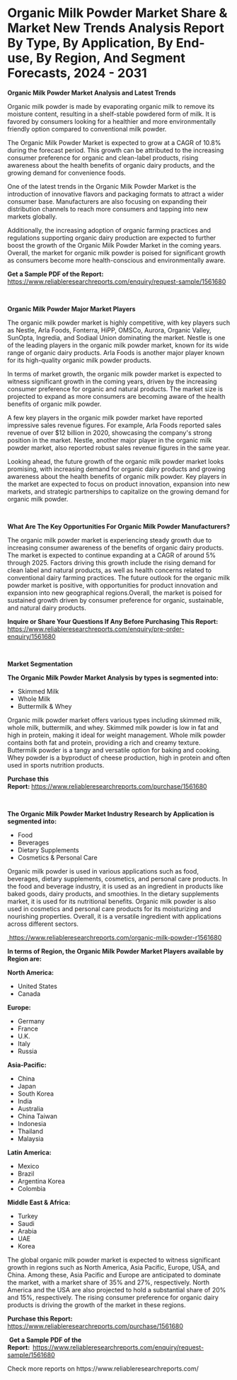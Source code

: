 <p><h1>Organic Milk Powder Market Share & Market New Trends Analysis Report By Type, By Application, By End-use, By Region, And Segment Forecasts, 2024 - 2031</h1></p><p><strong>Organic Milk Powder Market Analysis and Latest Trends</strong></p>
<p><p>Organic milk powder is made by evaporating organic milk to remove its moisture content, resulting in a shelf-stable powdered form of milk. It is favored by consumers looking for a healthier and more environmentally friendly option compared to conventional milk powder.</p><p>The Organic Milk Powder Market is expected to grow at a CAGR of 10.8% during the forecast period. This growth can be attributed to the increasing consumer preference for organic and clean-label products, rising awareness about the health benefits of organic dairy products, and the growing demand for convenience foods.</p><p>One of the latest trends in the Organic Milk Powder Market is the introduction of innovative flavors and packaging formats to attract a wider consumer base. Manufacturers are also focusing on expanding their distribution channels to reach more consumers and tapping into new markets globally.</p><p>Additionally, the increasing adoption of organic farming practices and regulations supporting organic dairy production are expected to further boost the growth of the Organic Milk Powder Market in the coming years. Overall, the market for organic milk powder is poised for significant growth as consumers become more health-conscious and environmentally aware.</p></p>
<p><strong>Get a Sample PDF of the Report:&nbsp;</strong> <a href="https://www.reliableresearchreports.com/enquiry/request-sample/1561680">https://www.reliableresearchreports.com/enquiry/request-sample/1561680</a></p>
<p>&nbsp;</p>
<p><strong>Organic Milk Powder Major Market Players</strong></p>
<p><p>The organic milk powder market is highly competitive, with key players such as Nestle, Arla Foods, Fonterra, HiPP, OMSCo, Aurora, Organic Valley, SunOpta, Ingredia, and Sodiaal Union dominating the market. Nestle is one of the leading players in the organic milk powder market, known for its wide range of organic dairy products. Arla Foods is another major player known for its high-quality organic milk powder products.</p><p>In terms of market growth, the organic milk powder market is expected to witness significant growth in the coming years, driven by the increasing consumer preference for organic and natural products. The market size is projected to expand as more consumers are becoming aware of the health benefits of organic milk powder.</p><p>A few key players in the organic milk powder market have reported impressive sales revenue figures. For example, Arla Foods reported sales revenue of over $12 billion in 2020, showcasing the company's strong position in the market. Nestle, another major player in the organic milk powder market, also reported robust sales revenue figures in the same year.</p><p>Looking ahead, the future growth of the organic milk powder market looks promising, with increasing demand for organic dairy products and growing awareness about the health benefits of organic milk powder. Key players in the market are expected to focus on product innovation, expansion into new markets, and strategic partnerships to capitalize on the growing demand for organic milk powder.</p></p>
<p>&nbsp;</p>
<p><strong>What Are The Key Opportunities For Organic Milk Powder Manufacturers?</strong></p>
<p><p>The organic milk powder market is experiencing steady growth due to increasing consumer awareness of the benefits of organic dairy products. The market is expected to continue expanding at a CAGR of around 5% through 2025. Factors driving this growth include the rising demand for clean label and natural products, as well as health concerns related to conventional dairy farming practices. The future outlook for the organic milk powder market is positive, with opportunities for product innovation and expansion into new geographical regions.Overall, the market is poised for sustained growth driven by consumer preference for organic, sustainable, and natural dairy products.</p></p>
<p><strong>Inquire or Share Your Questions If Any Before Purchasing This Report:</strong> <a href="https://www.reliableresearchreports.com/enquiry/pre-order-enquiry/1561680">https://www.reliableresearchreports.com/enquiry/pre-order-enquiry/1561680</a></p>
<p>&nbsp;</p>
<p><strong>Market Segmentation</strong></p>
<p><strong>The Organic Milk Powder Market Analysis by types is segmented into:</strong></p>
<p><ul><li>Skimmed Milk</li><li>Whole Milk</li><li>Buttermilk & Whey</li></ul></p>
<p><p>Organic milk powder market offers various types including skimmed milk, whole milk, buttermilk, and whey. Skimmed milk powder is low in fat and high in protein, making it ideal for weight management. Whole milk powder contains both fat and protein, providing a rich and creamy texture. Buttermilk powder is a tangy and versatile option for baking and cooking. Whey powder is a byproduct of cheese production, high in protein and often used in sports nutrition products.</p></p>
<p><strong>Purchase this Report:&nbsp;</strong><a href="https://www.reliableresearchreports.com/purchase/1561680">https://www.reliableresearchreports.com/purchase/1561680</a></p>
<p>&nbsp;</p>
<p><strong>The Organic Milk Powder Market Industry Research by Application is segmented into:</strong></p>
<p><ul><li>Food</li><li>Beverages</li><li>Dietary Supplements</li><li>Cosmetics & Personal Care</li></ul></p>
<p><p>Organic milk powder is used in various applications such as food, beverages, dietary supplements, cosmetics, and personal care products. In the food and beverage industry, it is used as an ingredient in products like baked goods, dairy products, and smoothies. In the dietary supplements market, it is used for its nutritional benefits. Organic milk powder is also used in cosmetics and personal care products for its moisturizing and nourishing properties. Overall, it is a versatile ingredient with applications across different sectors.</p></p>
<p><a href="https://www.reliableresearchreports.com/organic-milk-powder-r1561680">&nbsp;https://www.reliableresearchreports.com/organic-milk-powder-r1561680</a></p>
<p><strong>In terms of Region, the Organic Milk Powder Market Players available by Region are:</strong></p>
<p>
    <p> <strong> North America: </strong>
        <ul>
            <li>United States</li>
            <li>Canada</li>
        </ul>
        </p> 
    <p> <strong> Europe: </strong>
        <ul>
            <li>Germany</li>
            <li>France</li>
            <li>U.K.</li>
            <li>Italy</li>
            <li>Russia</li>
        </ul>
        </p> 
    <p> <strong> Asia-Pacific: </strong>
        <ul>
            <li>China</li>
            <li>Japan</li>
            <li>South Korea</li>
            <li>India</li>
            <li>Australia</li>
            <li>China Taiwan</li>
            <li>Indonesia</li>
            <li>Thailand</li>
            <li>Malaysia</li>
        </ul>
        </p> 
    <p> <strong> Latin America: </strong>
        <ul>
            <li>Mexico</li>
            <li>Brazil</li>
            <li>Argentina Korea</li>
            <li>Colombia</li>
        </ul>
        </p> 
    <p> <strong> Middle East & Africa: </strong>
        <ul>
            <li>Turkey</li>
            <li>Saudi</li>
            <li>Arabia</li>
            <li>UAE</li>
            <li>Korea</li>
        </ul>
    </p>
    </p>
<p><p>The global organic milk powder market is expected to witness significant growth in regions such as North America, Asia Pacific, Europe, USA, and China. Among these, Asia Pacific and Europe are anticipated to dominate the market, with a market share of 35% and 27%, respectively. North America and the USA are also projected to hold a substantial share of 20% and 15%, respectively. The rising consumer preference for organic dairy products is driving the growth of the market in these regions.</p></p>
<p><strong>Purchase this Report: </strong><a href="https://www.reliableresearchreports.com/purchase/1561680">https://www.reliableresearchreports.com/purchase/1561680</a></p>
<p>&nbsp;<strong>Get a Sample PDF of the Report:&nbsp;&nbsp;</strong><a href="https://www.reliableresearchreports.com/enquiry/request-sample/1561680">https://www.reliableresearchreports.com/enquiry/request-sample/1561680</a></p>
<p><strong></strong></p>
<p>Check more reports on https://www.reliableresearchreports.com/</p>